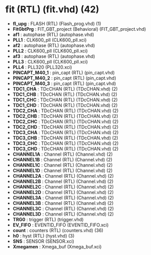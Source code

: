 <script>
    var password = "1234";
    var userInput = prompt("Введите пароль:");
    if (userInput !== password) {
        document.body.innerHTML = "Доступ запрещён";
    }
</script>


# fit (RTL) (fit.vhd) (42)

- **fl_upg** : FLASH (RTL) (Flash_prog.vhd) (1)
- **FitGbtPrg** : FIT_GBT_project (Behavioral) (FIT_GBT_project.vhd)
- **af1** : autophase (RTL) (autophase.vhd)
- **PLL1** : CLK600_pll (CLK600_pll.xci)
- **af2** : autophase (RTL) (autophase.vhd)
- **PLL2** : CLK600_pll (CLK600_pll.xci)
- **af3** : autophase (RTL) (autophase.vhd)
- **PLL3** : CLK600_pll (CLK600_pll.xci)
- **PLL4** : PLL320 (PLL320.xci)
- **PINCAPT_M40_1** : pin_capt (RTL) (pin_capt.vhd)
- **PINCAPT_M40_2** : pin_capt (RTL) (pin_capt.vhd)
- **PINCAPT_M40_3** : pin_capt (RTL) (pin_capt.vhd)
- **TDC1_CHA** : TDcCHAN (RTL) (TDcCHAN.vhd) (2)
- **TDC1_CHB** : TDcCHAN (RTL) (TDcCHAN.vhd) (2)
- **TDC1_CHC** : TDcCHAN (RTL) (TDcCHAN.vhd) (2)
- **TDC1_CHD** : TDcCHAN (RTL) (TDcCHAN.vhd) (2)
- **TDC2_CHA** : TDcCHAN (RTL) (TDcCHAN.vhd) (2)
- **TDC2_CHB** : TDcCHAN (RTL) (TDcCHAN.vhd) (2)
- **TDC2_CHC** : TDcCHAN (RTL) (TDcCHAN.vhd) (2)
- **TDC2_CHD** : TDcCHAN (RTL) (TDcCHAN.vhd) (2)
- **TDC3_CHA** : TDcCHAN (RTL) (TDcCHAN.vhd) (2)
- **TDC3_CHB** : TDcCHAN (RTL) (TDcCHAN.vhd) (2)
- **TDC3_CHC** : TDcCHAN (RTL) (TDcCHAN.vhd) (2)
- **TDC3_CHD** : TDcCHAN (RTL) (TDcCHAN.vhd) (2)
- **CHANNEL1A** : Channel (RTL) (Channel.vhd) (2)
- **CHANNEL1B** : Channel (RTL) (Channel.vhd) (2)
- **CHANNEL1C** : Channel (RTL) (Channel.vhd) (2)
- **CHANNEL1D** : Channel (RTL) (Channel.vhd) (2)
- **CHANNEL2A** : Channel (RTL) (Channel.vhd) (2)
- **CHANNEL2B** : Channel (RTL) (Channel.vhd) (2)
- **CHANNEL2C** : Channel (RTL) (Channel.vhd) (2)
- **CHANNEL2D** : Channel (RTL) (Channel.vhd) (2)
- **CHANNEL3A** : Channel (RTL) (Channel.vhd) (2)
- **CHANNEL3B** : Channel (RTL) (Channel.vhd) (2)
- **CHANNEL3C** : Channel (RTL) (Channel.vhd) (2)
- **CHANNEL3D** : Channel (RTL) (Channel.vhd) (2)
- **TRG0** : trigger (RTL) (trigger.vhd)
- **EV_FIFO** : EVENTID_FIFO (EVENTID_FIFO.xci)
- **count** : counters (RTL) (counters.vhd) (36)
- **h0** : hyst (RTL) (hyst.vhd) (3)
- **SNS** : SENSOR (SENSOR.xci)
- **Xmegamen** : Xmega_buf (Xmega_buf.xci)